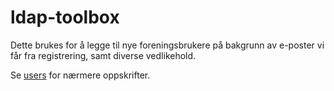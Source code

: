 # ldap-toolbox

Dette brukes for å legge til nye foreningsbrukere på bakgrunn av
e-poster vi får fra registrering, samt diverse vedlikehold.

Se [users](../../users/README.md) for nærmere oppskrifter.
